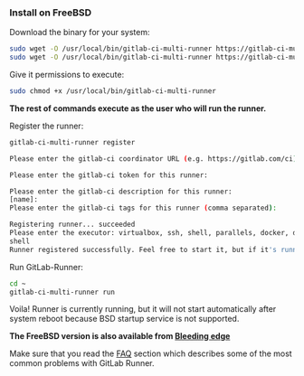 ### Install on FreeBSD

Download the binary for your system:

```bash
sudo wget -O /usr/local/bin/gitlab-ci-multi-runner https://gitlab-ci-multi-runner-downloads.s3.amazonaws.com/latest/binaries/gitlab-ci-multi-runner-freebsd-amd64
sudo wget -O /usr/local/bin/gitlab-ci-multi-runner https://gitlab-ci-multi-runner-downloads.s3.amazonaws.com/latest/binaries/gitlab-ci-multi-runner-freebsd-386
```

Give it permissions to execute:

```bash
sudo chmod +x /usr/local/bin/gitlab-ci-multi-runner
```

**The rest of commands execute as the user who will run the runner.**

Register the runner:
```bash
gitlab-ci-multi-runner register

Please enter the gitlab-ci coordinator URL (e.g. https://gitlab.com/ci):

Please enter the gitlab-ci token for this runner:

Please enter the gitlab-ci description for this runner:
[name]:
Please enter the gitlab-ci tags for this runner (comma separated):

Registering runner... succeeded
Please enter the executor: virtualbox, ssh, shell, parallels, docker, docker-ssh:
shell
Runner registered successfully. Feel free to start it, but if it's running already the config should be automatically reloaded!
```

Run GitLab-Runner:

```bash
cd ~
gitlab-ci-multi-runner run
```

Voila! Runner is currently running, but it will not start automatically after system reboot because BSD startup service is not supported.

**The FreeBSD version is also available from [Bleeding edge](bleeding-edge.md)**

Make sure that you read the [FAQ](../faq/README.md) section which describes
some of the most common problems with GitLab Runner.
